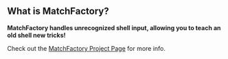 
## What is MatchFactory?

**MatchFactory handles unrecognized shell input, allowing you to teach an old shell
new tricks!**

Check out the [MatchFactory Project Page](http://erichs.github.com/MatchFactory/) for more info.
